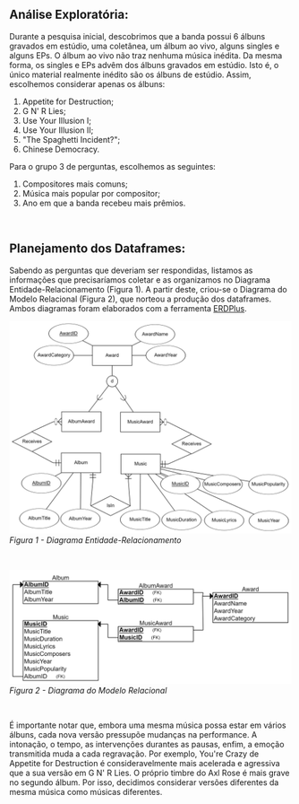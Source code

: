 ﻿## Análise Exploratória:
Durante a pesquisa inicial, descobrimos que a banda possui 6 álbuns gravados em estúdio, uma coletânea, um álbum ao vivo, alguns singles e alguns EPs. O álbum ao vivo não traz nenhuma música inédita. Da mesma forma, os singles e EPs advêm dos álbuns gravados em estúdio. Isto é, o único material realmente inédito são os álbuns de estúdio. Assim, escolhemos considerar apenas os álbuns:
	
<ol>
	<li>Appetite for Destruction;</li>
	<li>G N' R Lies;</li>
	<li>Use Your Illusion I;</li>
	<li>Use Your Illusion II;</li>
	<li>"The Spaghetti Incident?";</li>
	<li>Chinese Democracy.</li>
</ol>

Para o grupo 3 de perguntas, escolhemos as seguintes:
<ol>
	<li>Compositores mais comuns;</li>
	<li>Música mais popular por compositor;</li>
	<li>Ano em que a banda recebeu mais prêmios.</li>
</ol>

<br>

## Planejamento dos Dataframes:
Sabendo as perguntas que deveriam ser respondidas, listamos as informações que precisaríamos coletar e as organizamos no Diagrama Entidade-Relacionamento (Figura 1). A partir deste, criou-se o Diagrama do Modelo Relacional (Figura 2), que norteou a produção dos dataframes. Ambos diagramas foram elaborados com a ferramenta <a href="https://erdplus.com/">ERDPlus</a>.

![Ops! Imagem não encontrada.](Figuras/Figura%201%20-%20Diagrama%20Entidade-Relacionamento.png "Figura 1 - Diagrama Entidade-Relacionamento")
*Figura 1 - Diagrama Entidade-Relacionamento*

<br>

![Ops! Imagem não encontrada.](Figuras/Figura%202%20-%20Diagrama%20do%20Modelo%20Relacional.png "Figura 2 - Diagrama do Modelo Relacional")
*Figura 2 - Diagrama do Modelo Relacional*

<br>

É importante notar que, embora uma mesma música possa estar em vários álbuns, cada nova versão pressupõe mudanças na performance. A intonação, o tempo, as intervenções durantes as pausas, enfim, a emoção transmitida muda a cada regravação. Por exemplo, You're Crazy de Appetite for Destruction é consideravelmente mais acelerada e agressiva que a sua versão em G N' R Lies. O próprio timbre do Axl Rose é mais grave no segundo álbum. Por isso, decidimos considerar versões diferentes da mesma música como músicas diferentes.